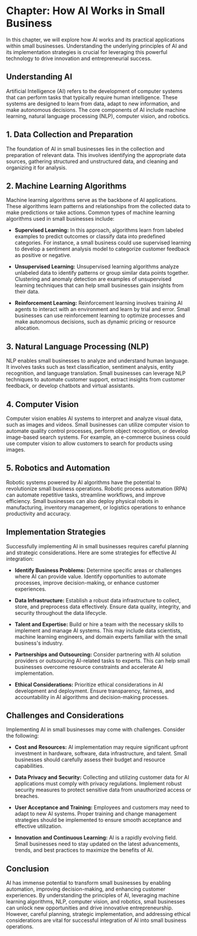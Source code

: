 Chapter: How AI Works in Small Business
=======================================

In this chapter, we will explore how AI works and its practical applications within small businesses. Understanding the underlying principles of AI and its implementation strategies is crucial for leveraging this powerful technology to drive innovation and entrepreneurial success.

**Understanding AI**
--------------------

Artificial Intelligence (AI) refers to the development of computer systems that can perform tasks that typically require human intelligence. These systems are designed to learn from data, adapt to new information, and make autonomous decisions. The core components of AI include machine learning, natural language processing (NLP), computer vision, and robotics.

**1. Data Collection and Preparation**
--------------------------------------

The foundation of AI in small businesses lies in the collection and preparation of relevant data. This involves identifying the appropriate data sources, gathering structured and unstructured data, and cleaning and organizing it for analysis.

**2. Machine Learning Algorithms**
----------------------------------

Machine learning algorithms serve as the backbone of AI applications. These algorithms learn patterns and relationships from the collected data to make predictions or take actions. Common types of machine learning algorithms used in small businesses include:

* **Supervised Learning:** In this approach, algorithms learn from labeled examples to predict outcomes or classify data into predefined categories. For instance, a small business could use supervised learning to develop a sentiment analysis model to categorize customer feedback as positive or negative.

* **Unsupervised Learning:** Unsupervised learning algorithms analyze unlabeled data to identify patterns or group similar data points together. Clustering and anomaly detection are examples of unsupervised learning techniques that can help small businesses gain insights from their data.

* **Reinforcement Learning:** Reinforcement learning involves training AI agents to interact with an environment and learn by trial and error. Small businesses can use reinforcement learning to optimize processes and make autonomous decisions, such as dynamic pricing or resource allocation.

**3. Natural Language Processing (NLP)**
----------------------------------------

NLP enables small businesses to analyze and understand human language. It involves tasks such as text classification, sentiment analysis, entity recognition, and language translation. Small businesses can leverage NLP techniques to automate customer support, extract insights from customer feedback, or develop chatbots and virtual assistants.

**4. Computer Vision**
----------------------

Computer vision enables AI systems to interpret and analyze visual data, such as images and videos. Small businesses can utilize computer vision to automate quality control processes, perform object recognition, or develop image-based search systems. For example, an e-commerce business could use computer vision to allow customers to search for products using images.

**5. Robotics and Automation**
------------------------------

Robotic systems powered by AI algorithms have the potential to revolutionize small business operations. Robotic process automation (RPA) can automate repetitive tasks, streamline workflows, and improve efficiency. Small businesses can also deploy physical robots in manufacturing, inventory management, or logistics operations to enhance productivity and accuracy.

**Implementation Strategies**
-----------------------------

Successfully implementing AI in small businesses requires careful planning and strategic considerations. Here are some strategies for effective AI integration:

* **Identify Business Problems:** Determine specific areas or challenges where AI can provide value. Identify opportunities to automate processes, improve decision-making, or enhance customer experiences.

* **Data Infrastructure:** Establish a robust data infrastructure to collect, store, and preprocess data effectively. Ensure data quality, integrity, and security throughout the data lifecycle.

* **Talent and Expertise:** Build or hire a team with the necessary skills to implement and manage AI systems. This may include data scientists, machine learning engineers, and domain experts familiar with the small business's industry.

* **Partnerships and Outsourcing:** Consider partnering with AI solution providers or outsourcing AI-related tasks to experts. This can help small businesses overcome resource constraints and accelerate AI implementation.

* **Ethical Considerations:** Prioritize ethical considerations in AI development and deployment. Ensure transparency, fairness, and accountability in AI algorithms and decision-making processes.

**Challenges and Considerations**
---------------------------------

Implementing AI in small businesses may come with challenges. Consider the following:

* **Cost and Resources:** AI implementation may require significant upfront investment in hardware, software, data infrastructure, and talent. Small businesses should carefully assess their budget and resource capabilities.

* **Data Privacy and Security:** Collecting and utilizing customer data for AI applications must comply with privacy regulations. Implement robust security measures to protect sensitive data from unauthorized access or breaches.

* **User Acceptance and Training:** Employees and customers may need to adapt to new AI systems. Proper training and change management strategies should be implemented to ensure smooth acceptance and effective utilization.

* **Innovation and Continuous Learning:** AI is a rapidly evolving field. Small businesses need to stay updated on the latest advancements, trends, and best practices to maximize the benefits of AI.

**Conclusion**
--------------

AI has immense potential to transform small businesses by enabling automation, improving decision-making, and enhancing customer experiences. By understanding the principles of AI, leveraging machine learning algorithms, NLP, computer vision, and robotics, small businesses can unlock new opportunities and drive innovative entrepreneurship. However, careful planning, strategic implementation, and addressing ethical considerations are vital for successful integration of AI into small business operations.

